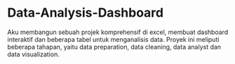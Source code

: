 # Data-Analysis-Dashboard
Aku membangun sebuah projek komprehensif di excel, membuat dashboard interaktif dan beberapa tabel untuk menganalisis data. Proyek ini meliputi beberapa tahapan, yaitu data preparation, data cleaning, data analyst dan data visualization.
